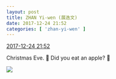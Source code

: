 ```yaml
---
layout: post
title: ZHAN Yi-wen (展逸文)
date: 2017-12-24 21:52
categories: [ 'zhan-yi-wen' ]
---
```


<div class="weibo-info">
  <a href="https://weibo.com/6108090526/FBaTe0Pry">2017-12-24 21:52</a>
</div>

Christmas Eve. :santa: Did you eat an apple? :apple:

<!-- more -->

<a href="https://wx4.sinaimg.cn/mw690/006FmVn8ly1fms76caikij30qo0zkgpl.jpg">
  <img class="weibo-pic-preview" src="//wx4.sinaimg.cn/orj360/006FmVn8ly1fms76caikij30qo0zkgpl.jpg" />
</a>
